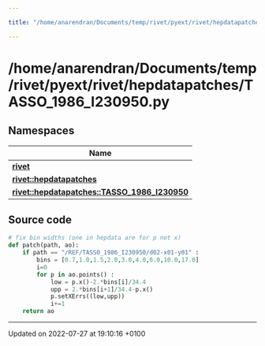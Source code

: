 ```yaml
---

title: "/home/anarendran/Documents/temp/rivet/pyext/rivet/hepdatapatches/TASSO_1986_I230950.py"

---
```


# /home/anarendran/Documents/temp/rivet/pyext/rivet/hepdatapatches/TASSO_1986_I230950.py



## Namespaces

| Name           |
| -------------- |
| **[rivet](http://example.org/namespaces/namespacerivet/)**  |
| **[rivet::hepdatapatches](http://example.org/namespaces/namespacerivet_1_1hepdatapatches/)**  |
| **[rivet::hepdatapatches::TASSO_1986_I230950](http://example.org/namespaces/namespacerivet_1_1hepdatapatches_1_1tasso__1986__i230950/)**  |




## Source code

```python
# fix bin widths (one in hepdata are for p not x)
def patch(path, ao):
    if path == "/REF/TASSO_1986_I230950/d02-x01-y01" :
        bins = [0.7,1.0,1.5,2.0,3.0,4.0,6.0,10.0,17.0]
        i=0
        for p in ao.points() :
            low = p.x()-2.*bins[i]/34.4
            upp = 2.*bins[i+1]/34.4-p.x()
            p.setXErrs((low,upp))
            i+=1
    return ao
```


-------------------------------

Updated on 2022-07-27 at 19:10:16 +0100
